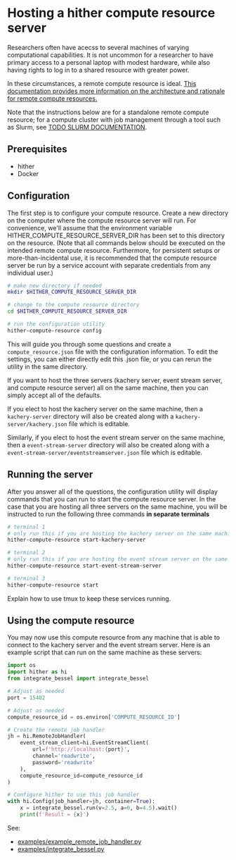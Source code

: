 # Hosting a hither compute resource server

Researchers often have acecss to several machines of varying computational
capabilities. It is not uncommon for a researcher to have primary access to
a personal laptop with modest hardware, while also having rights to
log in to a shared resource with greater power.

In these circumstances, a remote compute resource is ideal. [This documentation
provides more information on the architecture and rationale for remote
compute resources.](./remote-compute-resource.md)

Note that the instructions below are for a standalone remote compute resource;
for a compute cluster with job management through a tool such as Slurm,
see [TODO SLURM DOCUMENTATION]().

## Prerequisites

* hither
* Docker

## Configuration

The first step is to configure your compute resource. Create a new directory on the computer where the compute resource server will run. For convenience, we'll assume that the environment variable HITHER_COMPUTE_RESOURCE_SERVER_DIR has been set to this directory on the resource. (Note that
all commands below should be executed on the intended remote compute resource. Furthermore,
for persistent setups or more-than-incidental use, it is recommended that the compute resource
server be run by a service account with separate credentials from any individual user.)

```bash
# make new directory if needed
mkdir $HITHER_COMPUTE_RESOURCE_SERVER_DIR

# change to the compute resource directory
cd $HITHER_COMPUTE_RESOURCE_SERVER_DIR

# run the configuration utility
hither-compute-resource config
```

This will guide you through some questions and create a `compute_resource.json` file with the configuration information. To edit the settings, you can either directly edit this .json file, or you can rerun the utility in the same directory.

If you want to host the three servers (kachery server, event stream server, and compute resource server) all on the same machine, then you can simply accept all of the defaults.

If you elect to host the kachery server on the same machine, then a `kachery-server` directory will also be created along with a `kachery-server/kachery.json` file which is editable.

Similarly, if you elect to host the event stream server on the same machine, then a `event-stream-server` directory will also be created along with a `event-stream-server/eventstreamserver.json` file which is editable.

## Running the server

After you answer all of the questions, the configuration utility will display commands that you can run to start the compute resource server. In the case that you are hosting all three servers on the same machine, you will be instructed to run the following three commands **in separate terminals**

```bash
# terminal 1
# only run this if you are hosting the kachery server on the same machine
hither-compute-resource start-kachery-server
```

```bash
# terminal 2
# only run this if you are hosting the event stream server on the same machine
hither-compute-resource start-event-stream-server
```

```bash
# terminal 3
hither-compute-resource start
```

Explain how to use tmux to keep these services running.

## Using the compute resource

You may now use this compute resource from any machine that is able to connect to the kachery server and the event stream server. Here is an example script that can run on the same machine as these servers:

```python
import os
import hither as hi
from integrate_bessel import integrate_bessel

# Adjust as needed
port = 15402

# Adjust as needed
compute_resource_id = os.environ['COMPUTE_RESOURCE_ID']

# Create the remote job handler
jh = hi.RemoteJobHandler(
    event_stream_client=hi.EventStreamClient(
        url=f'http://localhost:{port}',
        channel='readwrite',
        password='readwrite'
    ),
    compute_resource_id=compute_resource_id
)

# Configure hither to use this job handler
with hi.Config(job_handler=jh, container=True):
    x = integrate_bessel.run(v=2.5, a=0, b=4.5).wait()
    print(f'Result = {x}')
```

See:
* [examples/example_remote_job_handler.py](../examples/example_remote_job_handler.py)
* [examples/integrate_bessel.py](../examples/integrate_bessel.py)

